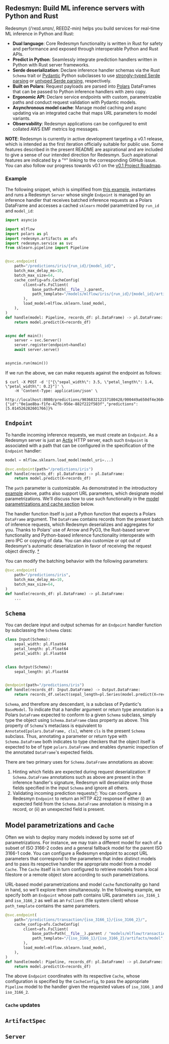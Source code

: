## Redesmyn: Build ML inference servers with Python and Rust

Redesmyn (/ˈreɪd.smɪn/, REEDZ-min) helps you build services for real-time ML inference in Python and Rust:
* **Dual language**: Core Redesmyn functionality is written in Rust for safety and performance and exposed through interoperable Python and Rust APIs.
* **Predict in Python**: Seamlessly integrate prediction handlers written in Python with Rust server frameworks.
* **Serde deserialization**: Declare inference handler schemas via the Rust `Schema` trait or [Pydantic](https://docs.pydantic.dev/latest/) Python subclasses to use
    [strongly-typed Serde parsing](https://docs.rs/serde_json/latest/serde_json/#parsing-json-as-strongly-typed-data-structures) or
    [untyped Serde parsing](https://docs.rs/serde_json/latest/serde_json/#operating-on-untyped-json-values), respectively.
* **Built on Polars**: Request payloads are parsed into [Polars](https://pola.rs) DataFrames that can be passed to Python inference handlers with zero copy.
* **Ergonomic API**: Declare service endpoints with custom, parametrizable paths and conduct request validation with Pydantic models.
* **Asynchronous model cache**: Manage model caching and async updating via an integrated cache that maps URL parameters to model variants.
* **Observability**: Redesmyn applications can be configured to emit collated AWS EMF metrics log messages.

**NOTE**: Redesmyn is currently in active development targeting a v0.1 release, which is intended as the first iteration officially suitable for public use.
Some features described in the present README are aspirational and are included to give a sense of our intended direction for Redesmyn.
Such aspirational features are indicated by a "†" linking to the corresponding GitHub issue.
You can also follow our progress towards v0.1 on the [v0.1 Project Roadmap](https://github.com/users/davidagold/projects/7/views/1).

### Example

The following snippet, which is simplified from [this example](https://github.com/davidagold/redesmyn/tree/main/py-redesmyn/examples/iris), instantiates and runs a Redesmyn `Server` whose single `Endpoint` is managed by an inference handler that receives batched inference requests as a Polars DataFrame and accesses a cached `sklearn` model parametrized by `run_id` and `model_id`:

```python
import asyncio

import mlflow
import polars as pl
import redesmyn.artifacts as afs
import redesmyn.service as svc
from sklearn.pipeline import Pipeline


@svc.endpoint(
    path="/predictions/iris/{run_id}/{model_id}",
    batch_max_delay_ms=10,
    batch_max_size=64,
    cache_config=afs.CacheConfig(
        client=afs.FsClient(
            base_path=Path(__file__).parent,
            path_template="/models/mlflow/iris/{run_id}/{model_id}/artifacts/model",
        ),
        load_model=mlflow.sklearn.load_model,
    ),
)
def handle(model: Pipeline, records_df: pl.DataFrame) -> pl.DataFrame:
    return model.predict(X=records_df)


async def main():
    server = svc.Server()
    server.register(endpoint=handle)
    await server.serve()


asyncio.run(main())
```

If we run the above, we can make requests against the endpoint as follows:

```
$ curl -X POST -d '["{\"sepal_width\": 3.5, \"petal_length\": 1.4, \"petal_width\": 0.2}"]' \
    -H 'Content-Type: application/json' \
    http://localhost:8080/predictions/903683212157180428/000449a650df4e36844626e647d15664
{"id":"0e1ae8ba-f1fe-42fb-956e-882f222f503f","predictions":[5.014526282601766]}%
```


## `Endpoint`

To handle incoming inference requests, we must create an `Endpoint`.
As a Redesmyn server is just an [Actix](https://actix.rs/docs/) HTTP server, each such `Endpoint` is associated with a path that can be configured in the specification of the `Endpoint` handler:

```python
model = mlflow.sklearn.load_model(model_uri=...)

@svc.endpoint(path="/predictions/iris")
def handle(records_df: pl.DataFrame) -> pl.DataFrame:
    return model.predict(X=records_df)
```

The `path` parameter is customizable.
As demonstrated in the introductory [example](#example) above, paths also support URL parameters, which designate model parametrizations.
We'll discuss how to use such functionality in the [model parametrizations and cache section](#model-parametrizations-and-cache) below.

The handler function itself is just a Python function that expects a Polars `DataFrame` argument.
The `DataFrame` contains records from the present batch of inference requests, which Redesmyn deserializes and aggregates for you.
Thanks to Polars' use of Arrow and PyO3, the Rust-based server functionality and Python-based inference functionality interoperate with zero IPC or copying of data.
You can also customize or opt out of Redesmyn's automatic deserialization in favor of receiving the request object directly. [†](https://github.com/davidagold/redesmyn/issues/89)

You can modify the batching behavior with the following parameters:

```python
@svc.endpoint(
    path="/predictions/iris",
    batch_max_delay_ms=10,
    batch_max_size=64,
)
def handle(records_df: pl.DataFrame) -> pl.DataFrame:
    ...
```


## `Schema`

You can declare input and output schemas for an `Endpoint` handler function by subclassing the `Schema` class:

```python
class Input(Schema):
    sepal_width: pl.Float64
    petal_length: pl.Float64
    petal_width: pl.Float64


class Output(Schema):
    sepal_length: pl.Float64


@endpoint(path="/predictions/iris")
def handle(records_df: Input.DataFrame) -> Output.DataFrame:
    return records_df.select(sepal_length=pl.Series(model.predict(X=records_df)))

```
`Schema`, and therefore any descendant, is a subclass of Pydantic's `BaseModel`.
To indicate that a handler argument or return type annotation is a Polars `DataFrame` expected to conform to a given `Schema` subclass, simply type the object using `Schema.DataFrame` class property as above.
This property of `Schema`'s metaclass is equivalent to `Annotated[polars.DataFrame, cls]`, where `cls` is the present `Schema` subclass.
Thus, annotating a parameter or return type with `Schema.DataFrame` both indicates to type checkers that the object itself is expected to be of type `polars.DataFrame` and enables dynamic inspection of the annotated `DataFrame`'s expected fields.

There are two primary uses for `Schema.DataFrame` annotations as above:
1. Hinting which fields are expected during request deserialization:
If `Schema.DataFrame` annotations such as above are present in the inference handler's signature, Redesmyn will deserialize only those fields specified in the input `Schema` and ignore all others.
2. Validating incoming prediction requests[†](https://github.com/davidagold/redesmyn/issues/90): You can configure a Redesmyn `Endpoint` to return an HTTP 422 response if either
(i) an expected field from the `Schema.DataFrame` annotation is missing in a record, or
(ii) an unexpected field is present.


## Model parametrizations and `Cache`

Often we wish to deploy many models indexed by some set of parametrizations.
For instance, we may train a different model for each of a subset of ISO 3166-2 codes and a general fallback model for the parent ISO 3166-1 code.
You can configure a Redesmyn endpoint to accept URL parameters that correspond to the parameters that index distinct models and to pass its respective handler the appropriate model from a model `Cache`.
The `Cache` itself is in turn configured to retrieve models from a local filestore or a remote object store according to such parametrizations.

URL-based model parametrizations and model `Cache` functionality go hand in hand, so we'll explore them simultaneously.
In the following example, we specify both an `Endpoint` whose path contains URL parameters `ios_3166_1` and `iso_3166_2`
as well as an `FsClient` (file system client) whose `path_template` contains the same parameters.

```python
@svc.endpoint(
    path="/predictions/transaction/{iso_3166_1}/{iso_3166_2}/",
    cache_config=afs.CacheConfig(
        client=afs.FsClient(
            base_path=Path(__file__).parent / "models/mlflow/transaction",
            path_template="/{iso_3166_1}/{iso_3166_2}/artifacts/model",
        ),
        load_model=mlflow.sklearn.load_model,
    ),
)
def handle(model: Pipeline, records_df: pl.DataFrame) -> pl.DataFrame:
    return model.predict(X=records_df)
```

The above `Endpoint` coordinates with its respective `Cache`, whose configuration is specified by the `CacheConfig`, to pass the appropriate `Pipeline` model to the handler given the requested values of `iso_3166_1` and `iso_3166_2`.


### `Cache` updates



## `ArtifactSpec`



## `Server`
